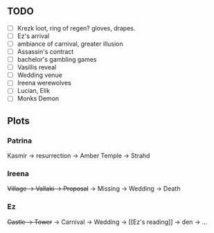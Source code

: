 ## TODO

- [ ] Krezk loot, ring of regen? gloves, drapes.
- [ ] Ez's arrival
- [ ] ambiance of carnival, greater illusion
- [ ] Assassin's contract
- [ ] bachelor's gambling games
- [ ] Vasillis reveal
- [ ] Wedding venue
- [ ] Ireena werewolves
- [ ] Lucian, Elik
- [ ] Monks Demon

## Plots

### Patrina

Kasmir -> resurrection -> Amber Temple -> Strahd

### Ireena

~~Village -> Vallaki -> Proposal~~ -> Missing -> Wedding -> Death

### Ez

~~Castle -> Tower~~ -> Carnival -> Wedding -> [[Ez's reading]] -> den -> ...

